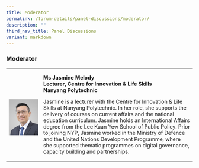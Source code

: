 ```yaml
---
title: Moderator
permalink: /forum-details/panel-discussions/moderator/
description: ""
third_nav_title: Panel Discussions
variant: markdown
---
```

<h3><strong>Moderator<br></strong></h3>
<p></p>
<p></p>
<table style="minWidth: 50px">
<colgroup>
<col>
<col>
</colgroup>
<tbody>
<tr>
<th rowspan="1" colspan="1">
<p></p>
<div class="isomer-image-wrapper">
<img style="width: 100%" height="auto" width="100%" alt="" src="/images/PF 2024/Forum Details/jason_tan.jpg">
</div>
</th>
<td rowspan="1" colspan="1">
	<p><strong>Ms Jasmine Melody</strong>
<br><strong>Lecturer, Centre for Innovation &amp; Life Skills</strong>
<br><strong>Nanyang Polytechnic</strong>
<br>
</p>
<p>Jasmine is a lecturer with the Centre for Innovation &amp; Life Skills at Nanyang Polytechnic. In her role, she supports the delivery of courses on current affairs and the national education curriculum. Jasmine holds an International Affairs degree from the Lee Kuan Yew School of Public Policy. Prior to joining NYP, Jasmine worked in the Ministry of Defence and the United Nations Development Programme, where she supported thematic programmes on digital governance, capacity building and partnerships.</p>
<p></p>
</td>
</tr>
</tbody>
</table>
